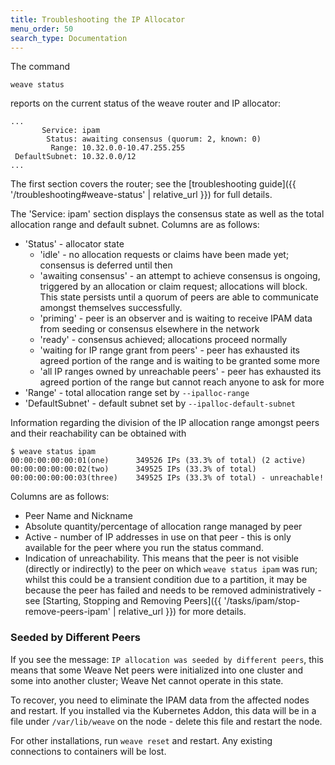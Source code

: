 ```yaml
---
title: Troubleshooting the IP Allocator
menu_order: 50
search_type: Documentation
---
```



The command

    weave status

reports on the current status of the weave router and IP allocator:

```
...
       Service: ipam
        Status: awaiting consensus (quorum: 2, known: 0)
         Range: 10.32.0.0-10.47.255.255
 DefaultSubnet: 10.32.0.0/12
...
```

The first section covers the router; see the [troubleshooting
guide]({{ '/troubleshooting#weave-status' | relative_url }}) for full details.

The 'Service: ipam' section displays the consensus state as well as
the total allocation range and default subnet. Columns are as follows:

* 'Status' - allocator state
    * 'idle' - no allocation requests or claims have been made yet;
      consensus is deferred until then
    * 'awaiting consensus' - an attempt to achieve consensus is
      ongoing, triggered by an allocation or claim request;
      allocations will block.  This state persists until a quorum of
      peers are able to communicate amongst themselves successfully.
    * 'priming' - peer is an observer and is waiting to receive IPAM
      data from seeding or consensus elsewhere in the network
    * 'ready' - consensus achieved; allocations proceed normally
    * 'waiting for IP range grant from peers' - peer has exhausted its
      agreed portion of the range and is waiting to be granted some
      more
    * 'all IP ranges owned by unreachable peers' - peer has exhausted
      its agreed portion of the range but cannot reach anyone to ask
      for more
* 'Range' - total allocation range set by `--ipalloc-range`
* 'DefaultSubnet' - default subnet set by `--ipalloc-default-subnet`

Information regarding the division of the IP allocation range amongst
peers and their reachability can be obtained with

```
$ weave status ipam
00:00:00:00:00:01(one)      349526 IPs (33.3% of total) (2 active)
00:00:00:00:00:02(two)      349525 IPs (33.3% of total)
00:00:00:00:00:03(three)    349525 IPs (33.3% of total) - unreachable!
```

Columns are as follows:

* Peer Name and Nickname
* Absolute quantity/percentage of allocation range managed by peer
* Active - number of IP addresses in use on that peer - this is only
  available for the peer where you run the status command.
* Indication of unreachability. This means that the peer is not
  visible (directly or indirectly) to the peer on which `weave status
  ipam` was run; whilst this could be a transient condition due to a
  partition, it may be because the peer has failed and needs to be
  removed administratively - see [Starting, Stopping and Removing
  Peers]({{ '/tasks/ipam/stop-remove-peers-ipam' | relative_url }}) for more details.


### <a name="seeded-different-peers"></a>Seeded by Different Peers

If you see the message: `IP allocation was seeded by different peers`,
this means that some Weave Net peers were initialized into one cluster
and some into another cluster; Weave Net cannot operate in this state.

To recover, you need to eliminate the IPAM data from the affected
nodes and restart.  If you installed via the Kubernetes Addon, this
data will be in a file under `/var/lib/weave` on the node - delete
this file and restart the node.

For other installations, run `weave reset` and restart. Any existing
connections to containers will be lost.
